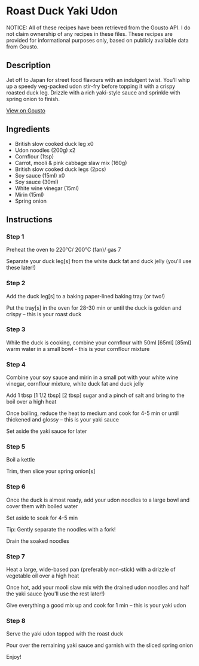 # Roast Duck Yaki Udon

NOTICE: All of these recipes have been retrieved from the Gousto API. I do not claim ownership of any recipes in these files. These recipes are provided for informational purposes only, based on publicly available data from Gousto.

## Description

Jet off to Japan for street food flavours with an indulgent twist. You’ll whip up a speedy veg-packed udon stir-fry before topping it with a crispy roasted duck leg. Drizzle with a rich yaki-style sauce and sprinkle with spring onion to finish. 


[View on Gousto](https://www.gousto.co.uk/recipes/cookbook/roast-duck-yaki-udon)

## Ingredients

- British slow cooked duck leg x0
- Udon noodles (200g) x2
- Cornflour (1tsp)
- Carrot, mooli & pink cabbage slaw mix (160g)
- British slow cooked duck legs (2pcs)
- Soy sauce (15ml) x0
- Soy sauce (30ml)
- White wine vinegar (15ml)
- Mirin (15ml)
- Spring onion

## Instructions


### Step 1

Preheat the oven to 220°C/ 200°C (fan)/ gas 7

Separate your duck leg[s] from the white duck fat and duck jelly (you'll use these later!)


### Step 2

Add the duck leg[s] to a baking paper-lined baking tray (or two!)

Put the tray[s] in the oven for 28-30 min or until the duck is golden and crispy – this is your roast duck


### Step 3

While the duck is cooking, combine your cornflour with 50ml <span class="text-purple">[65ml]</span> <span class="text-danger">[85ml]</span> warm water in a small bowl - this is your cornflour mixture


### Step 4

Combine your soy sauce and mirin in a small pot with your white wine vinegar, cornflour mixture, white duck fat and duck jelly

Add 1 tbsp <span class="text-purple">[1 1/2 tbsp]</span> <span class="text-danger">[2 tbsp]</span> sugar and a pinch of salt and bring to the boil over a high heat

Once boiling, reduce the heat to medium and cook for 4-5 min or until thickened and glossy – this is your yaki sauce

Set aside the yaki sauce for later


### Step 5

Boil a kettle

Trim, then slice your spring onion[s]


### Step 6

Once the duck is almost ready, add your udon noodles to a large bowl and cover them with boiled water

Set aside to soak for 4-5 min

Tip: Gently separate the noodles with a fork!

Drain the soaked noodles


### Step 7

Heat a large, wide-based pan (preferably non-stick) with a drizzle of vegetable oil over a high heat

Once hot, add your mooli slaw mix with the drained udon noodles and half the yaki sauce (you'll use the rest later!)

Give everything a good mix up and cook for 1 min – this is your yaki udon

### Step 8

Serve the yaki udon topped with the roast duck

Pour over the remaining yaki sauce and garnish with the sliced spring onion

Enjoy!


